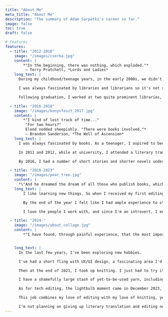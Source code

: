 ```yaml
---
title: "About Me"
meta_title: "About Me"
description: "The summary of Adam Sarpatki's career so far."
image: false
toc: true
draft: false

# Features
features:
  - title: "2012-2016"
    image: "/images/cserka.jpg"
    content: |
        *"In the beginning, there was nothing, which exploded."*  
         ― Terry Pratchett, *Lords and Ladies*
    long_text: |
      During my childhood/teenage years, in the early 2000s, we didn't have Internet at home, and even when we did get it, it was painfully slow. So when I found myself with too much time on my hands and none of my friends available, I usually went to the library.

      I was always fascinated by libraries and librarians so it's not surprising that I graduated from Eötvös Loránd University as a library and information scientist, which is a fancy way of saying: a librarian. I wanted to become this wise and awe-inspiring owl of a person with the universe at his fingertips.

      Following graduation, I worked at two quite prominent libraries, first as a cataloguing librarian, then as a reference librarian. And while I never became a wise and awe-inspiring owl, certainly not at 27 years of age, both were exciting opportunities, I met many great people, including one of my best friends. I also started contributing articles about speculative fiction to *SFmag*, an online magazine.

  - title: "2016-2018"
    image: "/images/konyvfeszt_2017.jpg"
    content: |
        *"I kind of lost track of time..."  
         "For two hours?"  
         Elend nodded sheepishly. "There were books involved."*  
         ― Brandon Sanderson, *The Well of Ascension*
    long_text: |
      I was always fascinated by books. As a teenager, I aspired to become a writer—we had a writing group in high school where we read and critiqued each other's work. That's when I first got interested in editing and translation, too. I attribute it all to Tamás Boldizsár Tóth, the Hungarian translator of the Harry Potter books. Between 1999 and 2008,  the series left a big impression on me, regardless of how the author's public perception changed since then.

      In 2011 and 2012, while at university, I attended a literary translator workshop where we each had the opportunity to work on texts both as translators and editors. At the end of the year, these texts  got published in two anthologies that I'm still immensely proud of—my first proper translations were two short stories by Sir Terry Pratchett.

      By 2016, I had a number of short stories and shorter novels under my belt, and I started working with a Hungarian publisher of science fiction and fantasy works—in my free time, of course, since by then I had a job at a well-known Hungarian publishing group. It was during this period that I learned how to effectively manage deadlines and establish healthy boundaries.

  - title: "2018-2023"
    image: "/images/pear_tree.jpg"
    content: |
      *\"And he dreamed the dream of all those who publish books, which was to have so much gold in your pockets that you would have to employ two people just to hold your trousers up.\"* ― Terry Pratchett, *Maskerade*
    long_text: |
        I like learning new things. So when I received my first editing assignment, I was over the moon. And it was a book by Brandon Sanderson! I already worked as a translator on his works, but editing some of them as well was a dream come true.

        By the end of the year I felt like I had ample experience to start freelancing full-time. And I never looked back.

        I love the people I work with, and since I'm an introvert, I enjoy spending a lot of my time alone with one text or another. It's not all sunshine and rainbows, but I am able to set much healthier boundaries for myself, like not working after 5 p.m., and not working on the weekends. Sometimes it's unavoidable, but most of the time no lives are lost if I rest and recharge a bit.

  - title: "2024-"
    image: "/images/about_collage.jpg"
    content: |
        *"I have found, through painful experience, that the most important step a person can take is always the next one."* ― Brandon Sanderson, *Oathbringer*


    long_text: |
      In the last few years, I've been exploring new hobbies.

      I've had a short fling with UX/UI design, a fascinating area I'd love to revisit someday. I also began drawing fantasy maps, initially for our homebrew game, but now I [have a blog](https://flightlessmanticore.com/) and even a [Youtube channel](https://www.youtube.com/@flightless.manticore) under the name *The Flightless Manticore*—it's an inside joke.

      Then at the end of 2021, I took up knitting. I just had to try it. And I haven't stopped since. The idea of handmade clothes isn't foreign to me (my dad is a tailor), and since sewing machines intimidate me a bit, knitting is the next best thing.

      I have a shamefully large stash of yet-to-be-used yarn, including quite a few hand-dyed hanks by some lovely indie dyers. I love attending fibre festivals and meeting new people who share the same hobby. As an introvert and a bit socially awkward among new people, that's saying a lot. Knitting is something I could do 24/7 if my hands allowed it.

      As for tech editing, the lightbulb moment came in December 2023, when I was happily knitting away, not a care in the world, watching Roxanne Richardson's channel about some technique or another, and a video popped up that immediately caught my attention: [Knitting Tech Editors and Why They're So Important.](https://www.youtube.com/watch?v=FPJlHIBVyhA) I never realised knitting tech editors even existed! Of course they did, but why didn't I know about them? Why didn't I know this would be an ideal career for me? I knew I had to try it, so I immediately took a deep dive.

      This job combines my love of editing with my love of knitting, yet it's so different from my usual novels and short stories. It's not better or worse, just different—refreshing.

      I'm not planning on giving up literary translation and editing novels. But tech editing is something unexpected, and I can't wait to see where it takes me.
---
```


